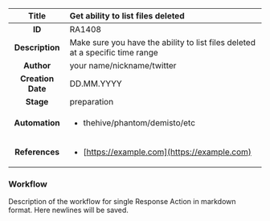 | Title                       |  Get ability to list files deleted         |
|:---------------------------:|:--------------------|
| **ID**                      | RA1408            |
| **Description**             | Make sure you have the ability to list files deleted at a specific time range   |
| **Author**                  | your name/nickname/twitter        |
| **Creation Date**           | DD.MM.YYYY |
| **Stage**                   | preparation         |
| **Automation** |<ul><li>thehive/phantom/demisto/etc</li></ul>|
| **References** |<ul><li>[https://example.com](https://example.com)</li></ul>|

### Workflow

Description of the workflow for single Response Action in markdown format.
Here newlines will be saved.
